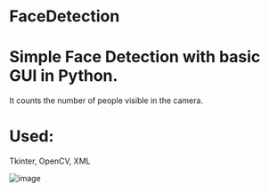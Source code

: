 # FaceDetection

# Simple Face Detection with basic GUI in Python. 

It counts the number of people visible in the camera. 
# Used: 
Tkinter, OpenCV, XML


![image](https://user-images.githubusercontent.com/73948593/216840986-1db82c03-6b97-4d89-b496-897704c73552.png)
